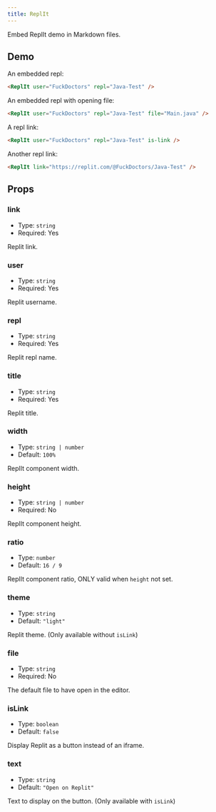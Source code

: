 ```yaml
---
title: ReplIt
---
```


Embed ReplIt demo in Markdown files.

<!-- more -->

## Demo

An embedded repl:

<ReplIt user="FuckDoctors" repl="Java-Test" />

```md
<ReplIt user="FuckDoctors" repl="Java-Test" />
```

An embedded repl with opening file:

<ReplIt user="FuckDoctors" repl="Java-Test" file="Main.java" />

```md
<ReplIt user="FuckDoctors" repl="Java-Test" file="Main.java" />
```

A repl link:

<ReplIt user="FuckDoctors" repl="Java-Test" is-link />

```md
<ReplIt user="FuckDoctors" repl="Java-Test" is-link />
```

Another repl link:

<ReplIt link="https://replit.com/@FuckDoctors/Java-Test" />

```md
<ReplIt link="https://replit.com/@FuckDoctors/Java-Test" />
```

## Props

### link

- Type: `string`
- Required: Yes

Replit link.

### user

- Type: `string`
- Required: Yes

Replit username.

### repl

- Type: `string`
- Required: Yes

Replit repl name.

### title

- Type: `string`
- Required: Yes

Replit title.

### width

- Type: `string | number`
- Default: `100%`

ReplIt component width.

### height

- Type: `string | number`
- Required: No

ReplIt component height.

### ratio

- Type: `number`
- Default: `16 / 9`

ReplIt component ratio, ONLY valid when `height` not set.

### theme

- Type: `string`
- Default: `"light"`

Replit theme. (Only available without `isLink`)

### file

- Type: `string`
- Required: No

The default file to have open in the editor.

### isLink

- Type: `boolean`
- Default: `false`

Display Replit as a button instead of an iframe.

### text

- Type: `string`
- Default: `"Open on Replit"`

Text to display on the button. (Only available with `isLink`)
